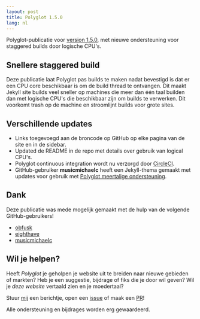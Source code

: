 ```yaml
---
layout: post
title: Polyglot 1.5.0
lang: nl
---
```


Polyglot-publicatie voor [version 1.5.0](https://rubygems.org/gems/jekyll-polyglot/versions/1.5.0), met nieuwe ondersteuning voor staggered builds door logische CPU's.

## Snellere staggered build

Deze publicatie laat Polyglot pas builds te maken nadat bevestigd is dat er een CPU core beschikbaar is om de build thread te ontvangen. Dit maakt Jekyll site builds veel sneller op machines die meer dan één taal builden dan met logische CPU's die beschikbaar zijn om builds te verwerken. Dit voorkomt trash op de machine en stroomlijnt builds voor grote sites.

## Verschillende updates

* Links toegevoegd aan de broncode op GitHub op elke pagina van de site en in de sidebar.
* Updated de README in de repo met details over gebruik van logical CPU's.
* Polyglot continuous integration wordt nu verzorgd door [CircleCI](https://circleci.com).
* GitHub-gebruiker **musicmichaelc** heeft een Jekyll-thema gemaakt met updates voor gebruik met [Polyglot meertalige ondersteuning](https://github.com/musicmichaelc/Type-on-Strap).

## Dank

Deze publicatie was mede mogelijk gemaakt met de hulp van de volgende GitHub-gebruikers!
* [obfusk](https://github.com/obfusk)
* [eighthave](https://github.com/eighthave)
* [musicmichaelc](https://github.com/musicmichaelc)

## Wil je helpen?

Heeft _Polyglot_ je geholpen je website uit te breiden naar nieuwe gebieden of markten?
Heb je een suggestie, bijdrage of fiks die je door wil geven?
Wil je _deze website_ vertaald zien en je moedertaal?

Stuur [mij](https://github.com/untra) een berichtje, open een [issue](https://github.com/untra/polyglot/issues) of maak een [PR](https://github.com/untra/polyglot/pulls)! 

Alle ondersteuning en bijdrages worden erg gewaardeerd.
